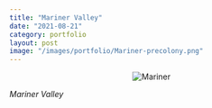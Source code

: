 ```yaml
---
title: "Mariner Valley"
date: "2021-08-21"
category: portfolio
layout: post
image: "/images/portfolio/Mariner-precolony.png"
---
```


<p align="center">
<span class="image fit"><img src='/images/portfolio/Mariner-precolony.png' alt="Mariner"/></span>
</p>

*Mariner Valley*
